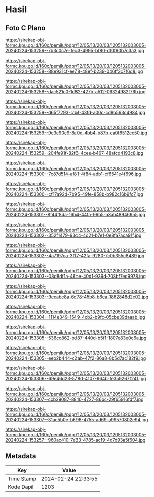 # Hasil

## Foto C Plano

https://sirekap-obj-formc.kpu.go.id/f60c/pemilu/pdpr/12/05/13/20/03/1205132003005-20240224-153256--7b3c0c7e-fec3-4995-bf80-df0f90b7c3a3.jpg

https://sirekap-obj-formc.kpu.go.id/f60c/pemilu/pdpr/12/05/13/20/03/1205132003005-20240224-153258--88e931cf-ee78-48ef-b239-046ff3c7f6d8.jpg

https://sirekap-obj-formc.kpu.go.id/f60c/pemilu/pdpr/12/05/13/20/03/1205132003005-20240224-153258--dac521c0-1d82-427b-a512-06324982f76b.jpg

https://sirekap-obj-formc.kpu.go.id/f60c/pemilu/pdpr/12/05/13/20/03/1205132003005-20240224-153259--d65f7293-c1bf-43fd-a00c-cd8b563c4984.jpg

https://sirekap-obj-formc.kpu.go.id/f60c/pemilu/pdpr/12/05/13/20/03/1205132003005-20240224-153259--9c3c90c9-8a0d-4bb4-b87b-ea0f6512cc50.jpg

https://sirekap-obj-formc.kpu.go.id/f60c/pemilu/pdpr/12/05/13/20/03/1205132003005-20240224-153259--204fe91f-82f6-4cee-b467-48afcd4193c8.jpg

https://sirekap-obj-formc.kpu.go.id/f60c/pemilu/pdpr/12/05/13/20/03/1205132003005-20240224-153300--7c87d514-af81-4f84-adb1-cf6541e4f696.jpg

https://sirekap-obj-formc.kpu.go.id/f60c/pemilu/pdpr/12/05/13/20/03/1205132003005-20240224-153300--cf17a92d-7b95-49fe-858b-b982c16b9fc7.jpg

https://sirekap-obj-formc.kpu.go.id/f60c/pemilu/pdpr/12/05/13/20/03/1205132003005-20240224-153301--8f44f8da-16b4-44fa-96b5-a3ab48946955.jpg

https://sirekap-obj-formc.kpu.go.id/f60c/pemilu/pdpr/12/05/13/20/03/1205132003005-20240224-153302--352f1479-93c4-4d21-b7e1-0e8fa7aca91f.jpg

https://sirekap-obj-formc.kpu.go.id/f60c/pemilu/pdpr/12/05/13/20/03/1205132003005-20240224-153302--4a7197ca-3f17-42fa-9280-7c0b355c8489.jpg

https://sirekap-obj-formc.kpu.go.id/f60c/pemilu/pdpr/12/05/13/20/03/1205132003005-20240224-153303--08d8df1a-46be-40d1-939d-708bf7ed9978.jpg

https://sirekap-obj-formc.kpu.go.id/f60c/pemilu/pdpr/12/05/13/20/03/1205132003005-20240224-153303--9ecabc8a-6c78-45b8-b6ea-1862848d2c02.jpg

https://sirekap-obj-formc.kpu.go.id/f60c/pemilu/pdpr/12/05/13/20/03/1205132003005-20240224-153304--1114e349-1549-4cb2-b9fc-05cbe39daaab.jpg

https://sirekap-obj-formc.kpu.go.id/f60c/pemilu/pdpr/12/05/13/20/03/1205132003005-20240224-153305--536cc862-bd87-440d-b5f1-1807e83e0c6a.jpg

https://sirekap-obj-formc.kpu.go.id/f60c/pemilu/pdpr/12/05/13/20/03/1205132003005-20240224-153305--eeb2b444-c2ab-47f2-86a8-8b5d7ac182f9.jpg

https://sirekap-obj-formc.kpu.go.id/f60c/pemilu/pdpr/12/05/13/20/03/1205132003005-20240224-153306--69e46d23-578d-4107-964b-fe359267f241.jpg

https://sirekap-obj-formc.kpu.go.id/f60c/pemilu/pdpr/12/05/13/20/03/1205132003005-20240224-153307--ccb29087-8810-4727-86bc-29f65916fdf7.jpg

https://sirekap-obj-formc.kpu.go.id/f60c/pemilu/pdpr/12/05/13/20/03/1205132003005-20240224-153307--31ac5b0e-b696-4755-ad69-a99570802e94.jpg

https://sirekap-obj-formc.kpu.go.id/f60c/pemilu/pdpr/12/05/13/20/03/1205132003005-20240224-153257--960ac410-7e33-4785-ac19-4d7d93a5f604.jpg


## Metadata

| Key        | Value               |
| ---------- | ------------------- |
| Time Stamp | 2024-02-24 22:33:55 |
| Kode Dapil | 1203                |



